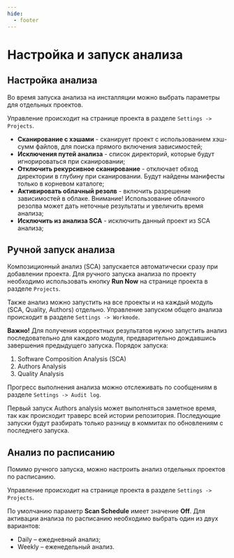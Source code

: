 ```yaml
---
hide:
  - footer
---
```

# Настройка и запуск анализа

## Настройка анализа

Во время запуска анализа на инсталляции можно выбрать параметры для отдельных проектов.

Управление происходит на странице проекта в разделе `Settings -> Projects`. 

- **Сканирование с хэшами** - сканирует проект с использованием хэш-сумм файлов, для поиска прямого включения зависимостей;
- **Исключения путей анализа** - список директорий, которые будут игнорироваться при сканировании;
- **Отключить рекурсивное сканирование** - отключает обход директории в глубину при сканировании. Будут найдены манифесты только в корневом каталоге;
- **Активировать облачный резолв** - включить разрешение зависимостей в облаке. Внимание! Использование облачного резолва может дать неточные результаты и увеличить время анализа;
- **Исключить из анализа SCA** - исключить данный проект из SCA анализа;

## Ручной запуск анализа

Композиционный анализ (SCA) запускается автоматически сразу при добавлении проекта. Для ручного запуска анализа по проекту необходимо использовать кнопку **Run Now** на странице проекта в разделе `Projects`.

Также анализ можно запустить на все проекты и на каждый модуль (SCA, Quality, Authors) отдельно. Управление запуском общего анализа происходит в разделе `Settings -> Workmode`.

**Важно!** Для получения корректных результатов нужно запустить анализ последовательно для каждого модуля, предварительно дождавшись завершения предыдущего запуска. Порядок запуска:

1. Software Composition Analysis (SCA)
2. Authors Analysis
3. Quality Analysis

Прогресс выполнения анализа можно отслеживать по сообщениям в разделе `Settings -> Audit log`.

Первый запуск Authors analysis может выполняться заметное время, так как происходит траверс всей истории репозитория. Последующие запуски будут разбирать только разницу в коммитах по обновлениям с последнего запуска.

## Анализ по расписанию

Помимо ручного запуска, можно настроить анализ отдельных проектов по расписанию.

Управление происходит на странице проекта в разделе `Settings -> Projects`. 

По умолчанию параметр **Scan Schedule** имеет значение **Off**. Для активации анализа по расписанию необходимо выбрать один из двух вариантов:

- Daily – ежедневный анализ;
- Weekly – еженедельный анализ.